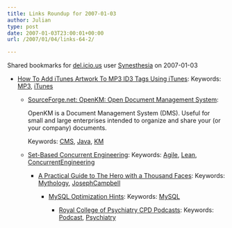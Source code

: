 ```yaml
---
title: Links Roundup for 2007-01-03
author: Julian
type: post
date: 2007-01-03T23:00:01+00:00
url: /2007/01/04/links-64-2/

---
```

Shared bookmarks for [del.icio.us][1] user  [Synesthesia][2] on 2007-01-03

  * [How To Add iTunes Artwork To MP3 ID3 Tags Using iTunes][3]: 
    Keywords: [MP3][4], [iTunes][5]</li> 
    
      * [SourceForge.net: OpenKM: Open Document Management System][6]:
  
        OpenKM is a Document Management System (DMS). Useful for small and large enterprises intended to organize and share your (or your company) documents.
  
        Keywords: [CMS][7], [Java][8], [KM][9]
      * [Set-Based Concurrent Engineering][10]: 
        Keywords: [Agile][11], [Lean][12], [ConcurrentEngineering][13]</li> 
        
          * [A Practical Guide to The Hero with a Thousand Faces][14]: 
            Keywords: [Mythology][15], [JosephCampbell][16]</li> 
            
              * [MySQL Optimization Hints][17]: 
                Keywords: [MySQL][18]</li> 
                
                  * [Royal College of Psychiatry CPD Podcasts][19]: 
                    Keywords: [Podcast][20], [Psychiatry][21]</li> </ul>

 [1]: http://del.icio.us/
 [2]: http://del.icio.us/synesthesia
 [3]: http://www.onetipaday.com/2006/12/31/how-to-add-itunes-artwork-to-mp3-id3-tags-using-itunes/ "http://www.onetipaday.com/2006/12/31/how-to-add-itunes-artwork-to-mp3-id3-tags-using-itunes/"
 [4]: http://del.icio.us/synesthesia/MP3
 [5]: http://del.icio.us/synesthesia/iTunes
 [6]: http://sourceforge.net/projects/openkm "http://sourceforge.net/projects/openkm"
 [7]: http://del.icio.us/synesthesia/CMS
 [8]: http://del.icio.us/synesthesia/Java
 [9]: http://del.icio.us/synesthesia/KM
 [10]: http://xp123.com/xplor/xp0611/index.shtml "http://xp123.com/xplor/xp0611/index.shtml"
 [11]: http://del.icio.us/synesthesia/Agile
 [12]: http://del.icio.us/synesthesia/Lean
 [13]: http://del.icio.us/synesthesia/ConcurrentEngineering
 [14]: http://writehand.org/index.php?/archives/11-A-Practical-Guide-to-The-Hero-with-a-Thousand-Faces.html "http://writehand.org/index.php?/archives/11-A-Practical-Guide-to-The-Hero-with-a-Thousand-Faces.html"
 [15]: http://del.icio.us/synesthesia/Mythology
 [16]: http://del.icio.us/synesthesia/JosephCampbell
 [17]: http://www.petefreitag.com/item/613.cfm "http://www.petefreitag.com/item/613.cfm"
 [18]: http://del.icio.us/synesthesia/MySQL
 [19]: http://www.psychiatrycpd.co.uk/learningmodules/podcasts.aspx "http://www.psychiatrycpd.co.uk/learningmodules/podcasts.aspx"
 [20]: http://del.icio.us/synesthesia/Podcast
 [21]: http://del.icio.us/synesthesia/Psychiatry